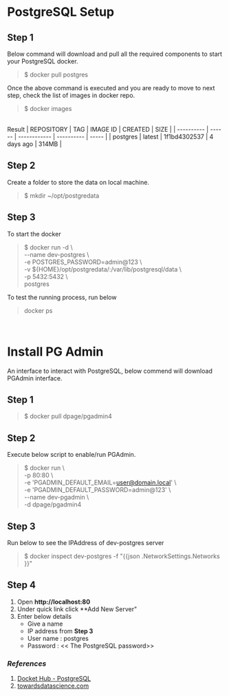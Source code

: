 # PostgreSQL Setup

## Step 1
Below command will download and pull all the required components to start your PostgreSQL docker.
> $ docker pull postgres

Once the above command is executed and you are ready to move to next step, check the list of images in docker repo.
> $ docker images

<br>Result
| REPOSITORY | TAG    | IMAGE ID     | CREATED    | SIZE  |
| ---------- | ------ | ------------ | ---------- | ----- |
| postgres   | latest | 1f1bd4302537 | 4 days ago | 314MB |



## Step 2
Create a folder to store the data on local machine.
> $ mkdir ~/opt/postgredata

## Step 3
To start the docker
> $ docker run -d \\<br>
> --name dev-postgres \\ <br>
> -e POSTGRES_PASSWORD=admin@123 \\<br>
> -v ${HOME}/opt/postgredata/:/var/lib/postgresql/data \\<br>
> -p 5432:5432 \\<br>
> postgres

To test the running process, run below
> docker ps 
 
 <br>
 
# Install PG Admin
An interface to interact with PostgreSQL, below commend will download PGAdmin interface.

## Step 1
> $ docker pull dpage/pgadmin4        

## Step 2
Execute below script to enable/run PGAdmin.
> $ docker run \\ <br>
-p 80:80 \\ <br>
-e 'PGADMIN_DEFAULT_EMAIL=user@domain.local' \\ <br>
-e 'PGADMIN_DEFAULT_PASSWORD=admin@123' \\ <br>
--name dev-pgadmin \\ <br>
-d dpage/pgadmin4

## Step 3
Run below to see the IPAddress of dev-postgres server
> $ docker inspect dev-postgres -f "{{json .NetworkSettings.Networks }}"

## Step 4
1. Open **http://localhost:80** 
2. Under quick link click **Add New Server"
3. Enter below details
   * Give a name 
   * IP address from **Step 3**
   * User name : postgres
   * Password : << The PostgreSQL password>>  

### *References*
1. [Docket Hub - PostgreSQL](https://hub.docker.com/_/postgres)
2. [towardsdatascience.com](https://towardsdatascience.com/local-development-set-up-of-postgresql-with-docker-c022632f13ea)

